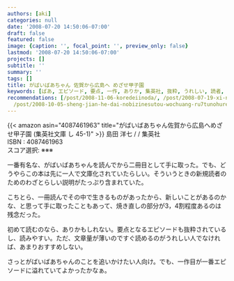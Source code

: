 ```yaml
---
authors: [aki]
categories: null
date: '2008-07-20 14:50:06-07:00'
draft: false
featured: false
image: {caption: '', focal_point: '', preview_only: false}
lastmod: '2008-07-20 14:50:06-07:00'
projects: []
subtitle: ''
summary: ''
tags: []
title: がばいばあちゃん 佐賀から広島へ めざせ甲子園
keywords: [ばあ, エピソード, 要点, 一作, ありか, 集英社, 抜粋, うれしい, 読者, なけれ]
recommendations: [/post/2008-11-06-koredeiinoda/, /post/2008-07-19-xi-nomo-nu-gasi-nda/,
  /post/2008-10-05-sheng-jian-he-dai-nobizinesutou-wochuang-ru7tunohuremuwakuli-bizinesusi-kao-fa-noji-ben-toshi-jian/]
---
```


{{< amazon asin="4087461963" title="がばいばあちゃん佐賀から広島へめざせ甲子園 (集英社文庫 し 45-1)" >}}
島田 洋七 / / 集英社  
ISBN : 4087461963  
スコア選択: ※※※  
  
一番有名な、がばいばあちゃんを読んでから二冊目として手に取った。でも、どうやらこの本は先に一人で文庫化されていたらしい。そういうときの新規読者のためのわざとらしい説明がたっぷり含まれていた。  
  
こちとら、一冊読んでその中で生きるものがあったから、新しいことがあるのかな、と思って手に取ったこともあって、焼き直しの部分が3，4割程度あるのは残念だった。  
  
初めて読むのなら、ありかもしれない。要点となるエピソードも抜粋されているし、読みやすい。ただ、文章量が薄いのですぐ読めるのがうれしい人でなければ、あまりおすすめしない。  
  
さっとがばいばあちゃんのことを追いかけたい人向け。でも、一作目が一番エピソードに溢れていてよかったかなぁ。